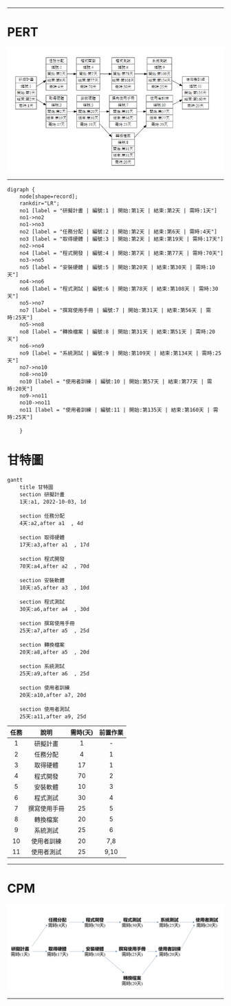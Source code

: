 ***
# PERT
![PERT](PERT.jpg "PERT")
***
```graphviz
digraph {
	node[shape=record];
	rankdir="LR";
    no1 [label = "研擬計畫 | 編號:1 | 開始:第1天 | 結束:第2天 | 需時:1天"]
    no1->no2
    no1->no3
    no2 [label = "任務分配 | 編號:2 | 開始:第2天 | 結束:第6天 | 需時:4天"]
    no3 [label = "取得硬體 | 編號:3 | 開始:第2天 | 結束:第19天 | 需時:17天"]
    no2->no4
    no4 [label = "程式開發 | 編號:4 | 開始:第7天 | 結束:第77天 | 需時:70天"]
    no3->no5
    no5 [label = "安裝硬體 | 編號:5 | 開始:第20天 | 結束:第30天 | 需時:10天"]
    no4->no6
    no6 [label = "程式測試 | 編號:6 | 開始:第78天 | 結束:第108天 | 需時:30天"]
    no5->no7
    no7 [label = "撰寫使用手冊 | 編號:7 | 開始:第31天 | 結束:第56天 | 需時:25天"]
    no5->no8
    no8 [label = "轉換檔案 | 編號:8 | 開始:第31天 | 結束:第51天 | 需時:20天"]
    no6->no9
    no9 [label = "系統測試 | 編號:9 | 開始:第109天 | 結束:第134天 | 需時:25天"]
    no7->no10
    no8->no10
    no10 [label = "使用者訓練 | 編號:10 | 開始:第57天 | 結束:第77天 | 需時:20天"]
    no9->no11
    no10->no11
    no11 [label = "使用者訓練 | 編號:11 | 開始:第135天 | 結束:第160天 | 需時:25天"]
    
    }
```
# 甘特圖
```mermaid
gantt
    title 甘特圖
    section 研擬計畫
    1天:a1, 2022-10-03, 1d
    
    section 任務分配
    4天:a2,after a1  , 4d
    
    section 取得硬體
    17天:a3,after a1  , 17d
    
    section 程式開發
    70天:a4,after a2  , 70d 
    
    section 安裝軟體
    10天:a5,after a3  , 10d
    
    section 程式測試
    30天:a6,after a4  , 30d
    
    section 撰寫使用手冊
    25天:a7,after a5  , 25d
    
    section 轉換檔案
    20天:a8,after a5  , 20d
    
    section 系統測試
    25天:a9,after a6  , 25d
    
    section 使用者訓練
    20天:a10,after a7, 20d
    
    section 使用者測試
    25天:a11,after a9, 25d
```
| 任務  | 說明  | 需時(天) | 前置作業 |
| :------------: |:---------------:| :-----:| :-----: |
| 1 | 研擬計畫 | 1 | - |
| 2 | 任務分配 | 4 | 1 |
| 3 | 取得硬體 | 17 | 1 |
| 4 | 程式開發 | 70 | 2 |
| 5 | 安裝軟體 | 10 | 3 |
| 6 | 程式測試 | 30 | 4 |
| 7 | 撰寫使用手冊 | 25 | 5 |
| 8 | 轉換檔案 | 20 | 5 |
| 9 | 系統測試 | 25 | 6 |
| 10 | 使用者訓練 | 20 | 7,8 |
| 11 | 使用者測試 | 25 | 9,10 |
***
# CPM
![流程圖](流程圖.jpg "流程圖")
***
